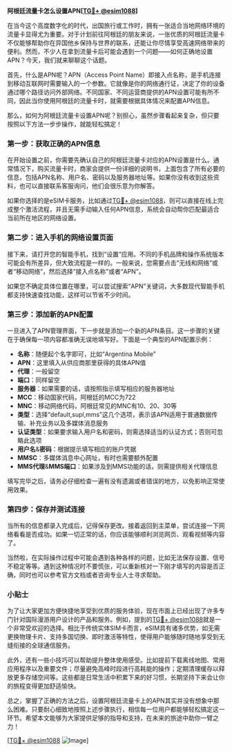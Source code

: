 **阿根廷流量卡怎么设置APN[[TG💪+ @esim1088](https://t.me/s/esim1088)]**

在当今这个高度数字化的时代，出国旅行或工作时，拥有一张适合当地网络环境的流量卡显得尤为重要。对于计划前往阿根廷的朋友来说，一张优质的阿根廷流量卡不仅能够帮助你在异国他乡保持与世界的联系，还能让你尽情享受高速网络带来的便利。然而，不少人在拿到流量卡后可能会遇到一个问题——如何正确地设置APN？今天，我们就来聊聊这个话题。

首先，什么是APN呢？APN（Access Point Name）即接入点名称，是手机连接到移动互联网时需要输入的一个参数。它就像是你的网络通行证，决定了你的设备通过哪个路径访问外部网络。不同国家、不同运营商提供的APN设置可能有所不同，因此当你使用阿根廷的流量卡时，就需要根据具体情况来配置APN信息。

那么，如何为阿根廷流量卡设置APN呢？别担心，虽然步骤看起来复杂，但只要按照以下方法一步步操作，就能轻松搞定！

### 第一步：获取正确的APN信息

在开始设置之前，你需要先确认自己的阿根廷流量卡对应的APN设置是什么。通常情况下，购买流量卡时，商家会提供一份详细的说明书，上面包含了所有必要的信息，包括APN名称、用户名、密码以及服务器地址等。如果你没有收到这些资料，也可以直接联系客服询问，他们会很乐意为你解答。

如果你选择的是eSIM卡服务，比如通过[TG💪+ @esim1088](https://t.me/s/esim1088)，则可以直接在线上完成整个激活流程，并且无需手动输入任何APN信息，系统会自动帮你匹配最适合当前所在地区的网络设置。

### 第二步：进入手机的网络设置页面

接下来，请打开您的智能手机，找到“设置”应用。不同的手机品牌和操作系统版本可能会有所差异，但大致流程是一样的。一般来说，您需要点击“无线和网络”或者“移动网络”，然后选择“接入点名称”或者“APN”。

如果您不确定具体位置在哪里，可以尝试搜索“APN”关键词，大多数现代智能手机都支持快速查找功能，这样可以节省不少时间。

### 第三步：添加新的APN配置

一旦进入了APN管理界面，下一步就是添加一个新的APN条目。这一步骤的关键在于确保每一项内容都准确无误地填写好。下面是一个典型的APN配置示例：

- **名称**：随便起个名字即可，比如“Argentina Mobile”
- **APN**：这里填入从供应商那里获得的具体APN值
- **代理**：一般留空
- **端口**：同样留空
- **服务器**：如果需要的话，请按照指示填写相应的服务器地址
- **MCC**：移动国家代码，阿根廷的MCC为722
- **MNC**：移动网络代码，阿根廷常见的MNC有10、20、30等
- **类型**：选择“default,supl,mms”这几个选项，表示该APN适用于普通数据传输、补充业务以及多媒体消息服务
- **认证类型**：如果要求输入用户名和密码，则需选择适当的认证方式；否则可忽略此选项
- **用户名**&**密码**：根据提示填写相应的账户凭据
- **MMSC**：多媒体消息中心网址，有时也需要额外配置
- **MMS代理**&**MMS端口**：如果涉及到MMS功能的话，则需提供相关代理信息

填写完毕之后，请务必仔细检查一遍有没有遗漏或者错误的地方，以免影响正常使用效果。

### 第四步：保存并测试连接

当所有的信息都录入完成后，记得保存更改。接着返回到主菜单，尝试连接一下网络看看是否成功。如果一切正常的话，你应该能够顺利浏览网页、观看视频等内容了。

当然啦，在实际操作过程中可能会遇到各种各样的问题，比如无法保存设置、信号不稳定等等。遇到这种情况时不要慌张，可以重新核对一下刚才填写的内容是否正确，同时也可以参考官方文档或者咨询专业人士寻求帮助。

### 小贴士

为了让大家更加方便快捷地享受到优质的服务体验，现在市面上已经出现了许多专门针对国际漫游用户设计的产品和服务。例如，提到的[TG💪+ @esim1088](https://t.me/s/esim1088)就是一个非常受欢迎的选择。相比于传统实体SIM卡而言，eSIM具有诸多优势，如无需更换物理卡片、支持多国切换、即时激活等特性，使得用户能够随时随地享受到无缝衔接的全球通信服务。

此外，还有一些小技巧可以帮助提升整体使用感受。比如提前下载离线地图、常用应用程序以及重要文件；尽量避免高峰时段进行高耗能的操作；定期清理缓存以释放更多存储空间等。这些都是日常生活中积累下来的好习惯，长期坚持下来会让你的旅程变得更加舒适愉快。

总之，掌握了正确的方法之后，设置阿根廷流量卡上的APN其实并没有想象中那么困难。只要耐心细致地按照上述步骤执行，相信每一位用户都能够轻松搞定这一环节。希望本文能够为大家提供足够的指导和支持，在未来的旅途中助你一臂之力！

[[TG💪+ @esim1088](https://t.me/s/esim1088) ![Image](https://i.postimg.cc/4NQfJmqS/Snipaste-2025-05-13-00-14-12.png)]
